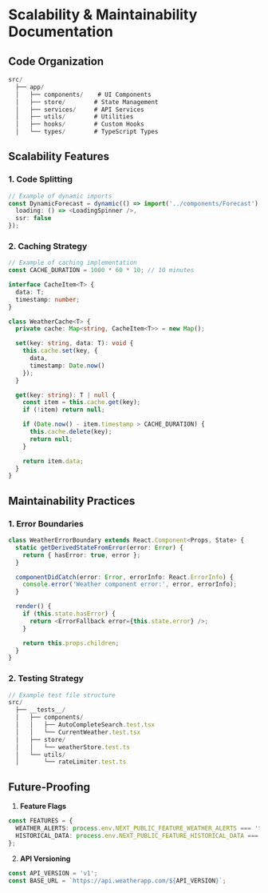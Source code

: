 # Scalability & Maintainability Documentation

## Code Organization

```typescript
src/
  ├── app/
  │   ├── components/    # UI Components
  │   ├── store/        # State Management
  │   ├── services/     # API Services
  │   ├── utils/        # Utilities
  │   ├── hooks/        # Custom Hooks
  │   └── types/        # TypeScript Types
```

## Scalability Features

### 1. Code Splitting
```typescript
// Example of dynamic imports
const DynamicForecast = dynamic(() => import('../components/Forecast'), {
  loading: () => <LoadingSpinner />,
  ssr: false
});
```

### 2. Caching Strategy
```typescript
// Example of caching implementation
const CACHE_DURATION = 1000 * 60 * 10; // 10 minutes

interface CacheItem<T> {
  data: T;
  timestamp: number;
}

class WeatherCache<T> {
  private cache: Map<string, CacheItem<T>> = new Map();

  set(key: string, data: T): void {
    this.cache.set(key, {
      data,
      timestamp: Date.now()
    });
  }

  get(key: string): T | null {
    const item = this.cache.get(key);
    if (!item) return null;

    if (Date.now() - item.timestamp > CACHE_DURATION) {
      this.cache.delete(key);
      return null;
    }

    return item.data;
  }
}
```

## Maintainability Practices

### 1. Error Boundaries
```typescript
class WeatherErrorBoundary extends React.Component<Props, State> {
  static getDerivedStateFromError(error: Error) {
    return { hasError: true, error };
  }

  componentDidCatch(error: Error, errorInfo: React.ErrorInfo) {
    console.error('Weather component error:', error, errorInfo);
  }

  render() {
    if (this.state.hasError) {
      return <ErrorFallback error={this.state.error} />;
    }

    return this.props.children;
  }
}
```

### 2. Testing Strategy
```typescript
// Example test file structure
src/
  ├── __tests__/
  │   ├── components/
  │   │   ├── AutoCompleteSearch.test.tsx
  │   │   └── CurrentWeather.test.tsx
  │   ├── store/
  │   │   └── weatherStore.test.ts
  │   └── utils/
  │       └── rateLimiter.test.ts
```

## Future-Proofing

1. **Feature Flags**
```typescript
const FEATURES = {
  WEATHER_ALERTS: process.env.NEXT_PUBLIC_FEATURE_WEATHER_ALERTS === 'true',
  HISTORICAL_DATA: process.env.NEXT_PUBLIC_FEATURE_HISTORICAL_DATA === 'true'
};
```

2. **API Versioning**
```typescript
const API_VERSION = 'v1';
const BASE_URL = `https://api.weatherapp.com/${API_VERSION}`;
```